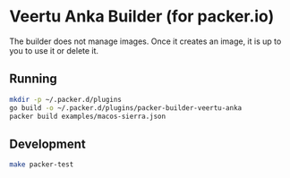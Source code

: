 # Veertu Anka Builder (for packer.io)

The builder does not manage images. Once it creates an image, it is up to you to use it or delete it.

## Running

```bash
mkdir -p ~/.packer.d/plugins
go build -o ~/.packer.d/plugins/packer-builder-veertu-anka
packer build examples/macos-sierra.json
```

## Development

```bash
make packer-test
```